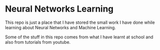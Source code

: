 # Neural Networks Learning

This repo is just a place that I have stored the small work I have done while learning about Neural Networks and Machine Learning.

Some of the stuff in this repo comes from what I have learnt at school and also from tutorials from youtube.
